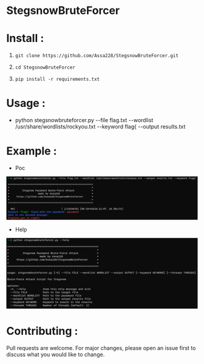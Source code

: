# StegsnowBruteForcer                                                         


# Install :

1. `git clone https://github.com/Assa228/StegsnowBruteForcer.git`

2. `cd StegsnowBruteForcer`

3. `pip install -r requirements.txt`

# Usage :
* python stegsnowbruteforcer.py --file flag.txt --wordlist /usr/share/wordlists/rockyou.txt --keyword flag{ --output results.txt

# Example :
* Poc

![poc.png](https://github.com/Assa228/StegsnowBruteForcer/blob/main/poc.png)


* Help

![help.png](https://github.com/Assa228/StegsnowBruteForcer/blob/main/help.png)


# Contributing :
Pull requests are welcome. For major changes, please open an issue first to discuss what you would like to change.

